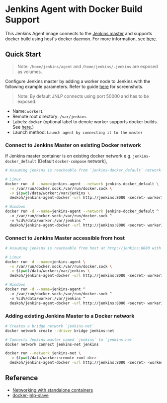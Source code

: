 # Jenkins Agent with Docker Build Support

This Jenkins Agent image connects to the [Jenkins master](https://hub.docker.com/r/deskoh/jenkins-docker) and supports docker build using host's docker daemon. For more information, see [here](https://wiki.jenkins.io/display/JENKINS/Distributed+builds#Distributedbuilds-Agenttomasterconnections).

## Quick Start

> Note: `/home/jenkins/agent` and `/home/jenkins/.jenkins` are exposed as volumes.

Configure Jenkins master by adding a worker node to Jenkins with the following example parameters. Refer to guide [here](https://wiki.jenkins.io/display/JENKINS/Step+by+step+guide+to+set+up+master+and+agent+machines+on+Windows) for screenshots.

> Note: By default JNLP connects using port 50000 and has to be exposed.

* Name: `worker1`
* Remote root directory: `/var/jenkins`
* Labels: `docker` (optional label to denote worker supports docker builds. See [here](https://jenkins.io/doc/book/pipeline/docker/#specifying-a-docker-label).)
* Launch method: `Launch agent by connecting it to the master`

### Connect to Jenkins Master on existing Docker network

If Jenkins master container is on existing docker network e.g. `jenkins-docker_default` (Default `docker-compose` network),

```sh
# Assuming jenkins is reacheable from `jenkins-docker_default` network at http://jenkins:8080 with above example parameters.

# Linux
docker run -d --name=jenkins-agent --network jenkins-docker_default \
  -v /var/run/docker.sock:/var/run/docker.sock \
  -v $(pwd)/data/worker:/var/jenkins \
  deskoh/jenkins-agent-docker -url http://jenkins:8080 <secret> worker1

# Windows
docker run -d --name=jenkins-agent --network jenkins-docker_default ^
  -v /var/run/docker.sock:/var/run/docker.sock ^
  -v %cd%/data/worker:/var/jenkins ^
  deskoh/jenkins-agent-docker -url http://jenkins:8080 <secret> worker1
```

### Connect to Jenkins Master accessible from host

```sh
# Assuming jenkins is reacheable from host at http://jenkins:8080 with above example parameters.

# Linux
docker run -d --name=jenkins-agent \
  -v /var/run/docker.sock:/var/run/docker.sock \
  -v $(pwd)/data/worker:/var/jenkins \
  deskoh/jenkins-agent-docker -url http://jenkins:8080 <secret> worker1

# Windows
docker run -d --name=jenkins-agent ^
  -v /var/run/docker.sock:/var/run/docker.sock ^
  -v %cd%/data/worker:/var/jenkins ^
  deskoh/jenkins-agent-docker -url http://jenkins:8080 <secret> worker1
```

### Adding existing Jenkins Master to a Docker network

```sh
# Creates a bridge network `jenkins-net`
docker network create --driver bridge jenkins-net

# Connects Jenkins master named `jenkins` to `jenkins-net`
docker network connect jenkins-net jenkins

docker run --network jenkins-net \
  -v $(pwd)/data/worker:<remote root dir>
  deskoh/jenkins-agent-docker -url http://jenkins:8080 <secret> <worker name>
```

## Reference

* [Networking with standalone containers](https://docs.docker.com/network/network-tutorial-standalone/)
* [docker-jnlp-slave](https://github.com/jenkinsci/docker-jnlp-slave/)
